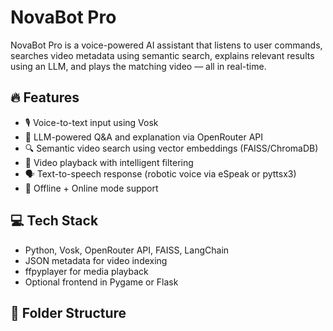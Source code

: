 # NovaBot Pro

NovaBot Pro is a voice-powered AI assistant that listens to user commands, searches video metadata using semantic search, explains relevant results using an LLM, and plays the matching video — all in real-time.

## 🔥 Features

- 🎙️ Voice-to-text input using Vosk
- 🤖 LLM-powered Q&A and explanation via OpenRouter API
- 🔍 Semantic video search using vector embeddings (FAISS/ChromaDB)
- 🎥 Video playback with intelligent filtering
- 🗣️ Text-to-speech response (robotic voice via eSpeak or pyttsx3)
- 🧠 Offline + Online mode support

## 💻 Tech Stack

- Python, Vosk, OpenRouter API, FAISS, LangChain
- JSON metadata for video indexing
- ffpyplayer for media playback
- Optional frontend in Pygame or Flask

## 📁 Folder Structure

